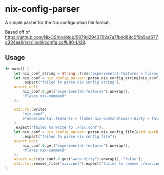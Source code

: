 # nix-config-parser

A simple parser for the Nix configuration file format.

Based off of https://github.com/NixOS/nix/blob/0079d2943702a7a7fbdd88c0f9a5ad677c334aa8/src/libutil/config.cc#L80-L138.

## Usage

```rust
fn main() {
    let nix_conf_string = String::from("experimental-features = flakes nix-command");
    let nix_conf = nix_config_parser::parse_nix_config_string(nix_conf_string, None)
        .expect("failed to parse nix config string");
    assert_eq!(
        nix_conf.0.get("experimental-features").unwrap(),
        "flakes nix-command"
    );

    std::fs::write(
        "nix.conf",
        b"experimental-features = flakes nix-command\nwarn-dirty = false\n",
    )
    .expect("failed to write to ./nix.conf");
    let nix_conf = nix_config_parser::parse_nix_config_file(&std::path::Path::new("nix.conf"))
        .expect("failed to parse nix config file");
    assert_eq!(
        nix_conf.0.get("experimental-features").unwrap(),
        "flakes nix-command"
    );
    assert_eq!(nix_conf.0.get("warn-dirty").unwrap(), "false");
    std::fs::remove_file("nix.conf").expect("failed to remove ./nix.conf");
}
```
